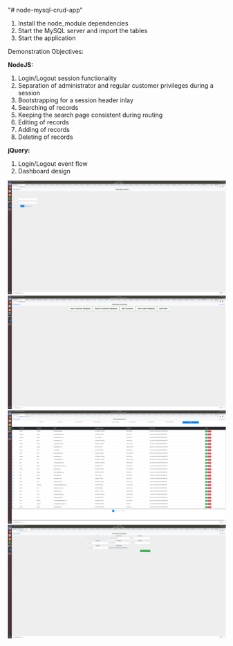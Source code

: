 "# node-mysql-crud-app" 


1. Install the node_module dependencies 
2. Start the MySQL server and import the tables
3. Start the application

Demonstration Objectives:

**NodeJS:**
1. Login/Logout session functionality
2. Separation of administrator and regular customer privileges during a session
3. Bootstrapping for a session header inlay 
4. Searching of records
5. Keeping the search page consistent during routing
6. Editing of records
7. Adding of records
8. Deleting of records

**jQuery:**
1. Login/Logout event flow
2. Dashboard design



![Login Screen](https://github.com/TheEliteOneShot/CustomerDatabase/blob/master/Login%20Screen.png)
![Administrator Dashboard](https://github.com/TheEliteOneShot/CustomerDatabase/blob/master/Administrator%20Dashboard.png)
![Database Search](https://github.com/TheEliteOneShot/CustomerDatabase/blob/master/Database%20Search.png)
![Add Customer](https://github.com/TheEliteOneShot/CustomerDatabase/blob/master/Add%20a%20new%20customer.png)
